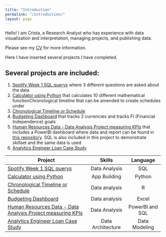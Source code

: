 ```yaml
---
title: "Introduction"
permalink: "/introduction/"
layout: page
---
```


Hello! I am Crista, a Research Analyst who has experience with data visualization and interpretation, managing projects, and publishing data.

Please see my [CV](https://cwathen.github.io/Portfolio/CV/) for more information. 

Here I have inserted several projects I have completed. 

## Several projects are included: 
1. [Spotify Week 1 SQL querys](https://cwathen.github.io/Portfolio/Spotify_Week1_SQL/) where 3 different questions are asked about the data 
2. [Calculator using Python](https://cwathen.github.io/Portfolio/Python_Calculator/) that calculates 10 different mathematical functionChronological timeline that can be amended to create schedules under 
3. [Chronological Timeline or Schedule]( https://cwathen.github.io/Portfolio/Chronological_timeline/)
4. [Budgeting Dashboard](https://cwathen.github.io/Portfolio/Budget_Dashboard/) that tracks 2 currencies and tracks FI (Financial Independence) goals
5. [Human Resources Data - Data Analysis Project measuring KPIs](https://cwathen.github.io/Portfolio/HR_Dashboard_PowerBi/) that includes a PowerBI dashboard where data and report can be found in [this repository](https://github.com/cwathen/PowerBi). SQL is also included in this project to demonstrate skillset and the same data is used
6. [Analytics Engineer Loan Case Study](https://cwathen.github.io/Portfolio/Analytic_Engineer_Loan_Data_model/)

|Project|Skills|Language|
|-------|:----:|:-------:|
|[Spotify Week 1 SQL querys](https://cwathen.github.io/Portfolio/Spotify_Week1_SQL/)|Data Analysis |SQL|
| [Calculator using Python](https://cwathen.github.io/Portfolio/Python_Calculator/)|App Building|Python|
| [Chronological Timeline or Schedule](https://cwathen.github.io/Portfolio/Chronological_timeline/)| Data analysis | R |
| [Budgeting Dashboard](https://cwathen.github.io/Portfolio/Budget_Dashboard/)| Data analysis | Excel |
| [Human Resources Data - Data Analysis Project measuring KPIs](https://cwathen.github.io/Portfolio/HR_Dashboard_PowerBi/)| Data Analysis | PowerBI and SQL|
| [Analytics Engineer Loan Case Study](https://cwathen.github.io/Portfolio/Analytic_Engineer_Loan_Data_model/)| Data Architecture | Data Modeling|
